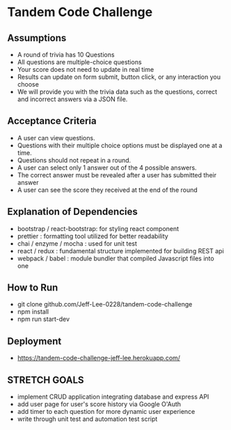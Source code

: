 # Tandem Code Challenge

## Assumptions
- A round of trivia has 10 Questions
- All questions are multiple-choice questions
- Your score does not need to update in real time
- Results can update on form submit, button click, or any interaction you choose
- We will provide you with the trivia data such as the questions, correct and incorrect answers via a
JSON file.

## Acceptance Criteria
- A user can view questions.
- Questions with their multiple choice options must be displayed one at a time.
- Questions should not repeat in a round.
- A user can select only 1 answer out of the 4 possible answers.
- The correct answer must be revealed after a user has submitted their answer
- A user can see the score they received at the end of the round


## Explanation of Dependencies
- bootstrap / react-bootstrap: for styling react component
- prettier : formatting tool utilized for better readability
- chai / enzyme / mocha : used for unit test
- react / redux : fundamental structure implemented for building REST api
- webpack / babel : module bundler that compiled Javascript files into one

## How to Run
- git clone github.com/Jeff-Lee-0228/tandem-code-challenge
- npm install
- npm run start-dev

## Deployment
- https://tandem-code-challenge-jeff-lee.herokuapp.com/

## STRETCH GOALS
- implement CRUD application integrating database and express API
- add user page for user's score history via Google O'Auth
- add timer to each question for more dynamic user experience
- write through unit test and automation test script
